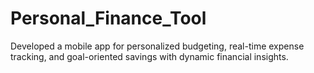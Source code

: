 # Personal_Finance_Tool
Developed a mobile app for personalized budgeting, real-time expense tracking, and goal-oriented savings with dynamic financial insights.
